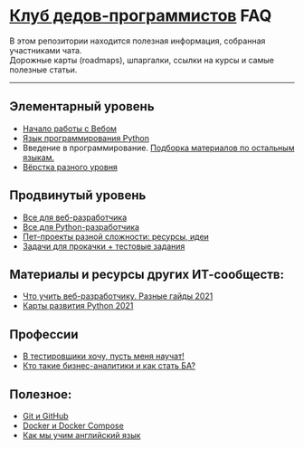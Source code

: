 # [Клуб дедов-программистов](https://t.me/oldcodersclub) FAQ

В этом репозитории находится полезная информация, собранная участниками чата.  
Дорожные карты (roadmaps), шпаргалки, ссылки на курсы и самые полезные статьи.

---

## Элементарный уровень

- [Начало работы с Вебом](faq/ELEMENTARY.md)
- [Язык программирования Python](faq/ELEMENTARY_python.md)
- Введение в программирование. [Подборка материалов по остальным языкам.](faq/courses.md)
- [Вёрстка разного уровня](faq/html_coding.md)

## Продвинутый уровень

- [Все для веб-разработчика](faq/PRACTICAL_webdev.md)
- [Все для Python-разработчика](faq/PRACTICAL_python.md)
- [Пет-проекты разной сложности: ресурсы, идеи](faq/pets.md)
- [Задачи для прокачки + тестовые задания](faq/problems.md)

## Материалы и ресурсы других ИТ-сообществ:

- [Что учить веб-разработчику. Разные гайды 2021](faq/roadmaps_webdev.md)
- [Карты развития Python 2021](faq/roadmaps_python.md)

## Профессии

- [В тестировщики хочу, пусть меня научат!](faq/profession_tester.md)
- [Кто такие бизнес-аналитики и как стать БА?](https://www.thebagirl.com/kto-takie-biznes-analitiki-i-kak-stat-ba/?fbclid=IwAR2I52YZpqqMA8DvP5NGUr8tYx4nsSyMMf1e-CRvuEG1-j3BqONNpI-6_F4)

## Полезное:

- [Git и GitHub](faq/git_docs.md)
- [Docker и Docker Compose](faq/docker/docker.md)
- [Как мы учим английский язык](faq/English.md)
